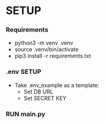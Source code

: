 # SETUP
### Requirements
- python3 -m venv .venv
- source .venv/bin/activate
- pip3 install -r requirements.txt

### .env SETUP
- Take .env_example as a template:
    - Set DB URL 
    - Set SECRET KEY

### RUN main.py